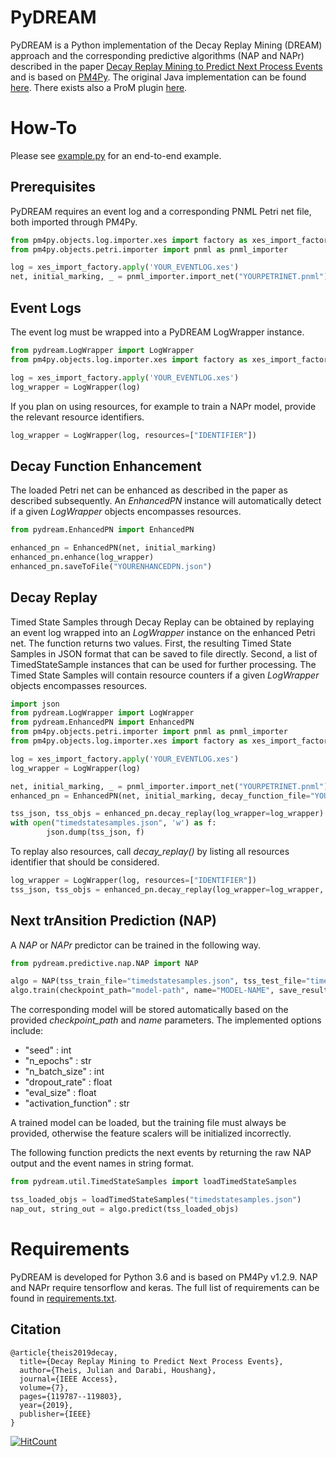 # PyDREAM
PyDREAM is a Python implementation of the Decay Replay Mining (DREAM) approach and the corresponding predictive algorithms (NAP and NAPr) described in the paper [Decay Replay Mining to Predict Next Process Events](https://ieeexplore.ieee.org/document/8811455) and is based on [PM4Py](http://pm4py.org/). The original Java implementation can be found [here](https://github.com/Julian-Theis/DREAM-NAP). There exists also a ProM plugin [here](https://prominentlab.github.io/ProM-DREAM/). 

# How-To
Please see [example.py](example.py) for an end-to-end example.

## Prerequisites
PyDREAM requires an event log and a corresponding PNML Petri net file, both imported through PM4Py.
```python
from pm4py.objects.log.importer.xes import factory as xes_import_factory
from pm4py.objects.petri.importer import pnml as pnml_importer

log = xes_import_factory.apply('YOUR_EVENTLOG.xes')
net, initial_marking, _ = pnml_importer.import_net("YOURPETRINET.pnml")
```

## Event Logs
The event log must be wrapped into a PyDREAM LogWrapper instance.
```python
from pydream.LogWrapper import LogWrapper
from pm4py.objects.log.importer.xes import factory as xes_import_factory

log = xes_import_factory.apply('YOUR_EVENTLOG.xes')
log_wrapper = LogWrapper(log)
```

If you plan on using resources, for example to train a NAPr model, provide the relevant resource identifiers.
```python
log_wrapper = LogWrapper(log, resources=["IDENTIFIER"])
```

## Decay Function Enhancement
The loaded Petri net can be enhanced as described in the paper as described subsequently. An *EnhancedPN* instance will automatically detect if a given *LogWrapper* objects encompasses resources.
```python
from pydream.EnhancedPN import EnhancedPN

enhanced_pn = EnhancedPN(net, initial_marking)
enhanced_pn.enhance(log_wrapper)
enhanced_pn.saveToFile("YOURENHANCEDPN.json")
```

## Decay Replay
Timed State Samples through Decay Replay can be obtained by replaying an event log wrapped into an *LogWrapper* instance on the enhanced Petri net. The function returns two values. 
First, the resulting Timed State Samples in JSON format that can be saved to file directly. Second, a list of TimedStateSample instances that can be used for further processing. The Timed State Samples will contain resource counters if a given *LogWrapper* objects encompasses resources.
```python
import json
from pydream.LogWrapper import LogWrapper
from pydream.EnhancedPN import EnhancedPN
from pm4py.objects.petri.importer import pnml as pnml_importer
from pm4py.objects.log.importer.xes import factory as xes_import_factory

log = xes_import_factory.apply('YOUR_EVENTLOG.xes')
log_wrapper = LogWrapper(log)

net, initial_marking, _ = pnml_importer.import_net("YOURPETRINET.pnml")
enhanced_pn = EnhancedPN(net, initial_marking, decay_function_file="YOURENHANCEDPN.json")

tss_json, tss_objs = enhanced_pn.decay_replay(log_wrapper=log_wrapper)
with open("timedstatesamples.json", 'w') as f:
        json.dump(tss_json, f)
```

To replay also resources, call *decay_replay()* by listing all resources identifier that should be considered. 
```python
log_wrapper = LogWrapper(log, resources=["IDENTIFIER"])
tss_json, tss_objs = enhanced_pn.decay_replay(log_wrapper=log_wrapper, resources=["IDENTIFIER"])
```

## Next trAnsition Prediction (NAP)
A *NAP* or *NAPr* predictor can be trained in the following way.
```python
from pydream.predictive.nap.NAP import NAP

algo = NAP(tss_train_file="timedstatesamples.json", tss_test_file="timedstatesamples.json", options={"n_epochs" : 100})
algo.train(checkpoint_path="model-path", name="MODEL-NAME", save_results=True)
```

The corresponding model will be stored automatically based on the provided *checkpoint_path* and *name* parameters. The implemented options include:
* "seed" : int
* "n_epochs" : str
* "n_batch_size" : int
* "dropout_rate" : float
* "eval_size" : float
* "activation_function" : str

A trained model can be loaded, but the training file must always be provided, otherwise the feature scalers will be initialized incorrectly. 

The following function predicts the next events by returning the raw NAP output and the event names in string format.
```python
from pydream.util.TimedStateSamples import loadTimedStateSamples

tss_loaded_objs = loadTimedStateSamples("timedstatesamples.json")
nap_out, string_out = algo.predict(tss_loaded_objs)
```

# Requirements
PyDREAM is developed for Python 3.6 and is based on PM4Py v1.2.9. NAP and NAPr require tensorflow and keras. The full list of requirements can be found in [requirements.txt](requirements.txt).

## Citation
```
@article{theis2019decay,
  title={Decay Replay Mining to Predict Next Process Events},
  author={Theis, Julian and Darabi, Houshang},
  journal={IEEE Access},
  volume={7},
  pages={119787--119803},
  year={2019},
  publisher={IEEE}
}
```

[![HitCount](http://hits.dwyl.io/Julian-Theis/PyDREAM.svg)](http://hits.dwyl.io/Julian-Theis/PyDREAM)
